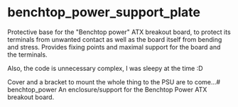 # benchtop_power_support_plate
Protective base for the "Benchtop power" ATX breakout board, to protect its terminals from unwanted contact as well as the board itself from bending and stress.
Provides fixing points and maximal support for the board and the terminals.

Also, the code is unnecessary complex, I was sleepy at the time :D

Cover and a bracket to mount the whole thing to the PSU are to come...# benchtop_power
An enclosure/support for the Benchtop Power ATX breakout board.
